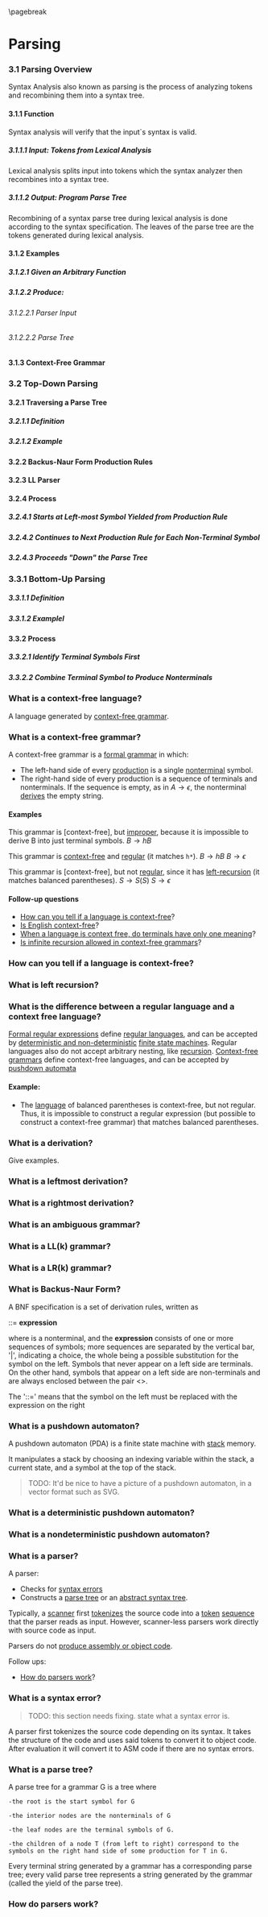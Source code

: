 \pagebreak

<!---
DO NOT REMOVE THIS COMMENT OR TOPICS LISTED HERE.

This section should cover these topics.
It need not be in this order.

Indicate coverage of topics by copying topic lines verbatim into a comment adjacent to the relevant text.
Covered topics appear twice in a file: here and adjacent to the relevant text.
Uncovered topics appear only once in a file (in this comment).

This command checks whether topic lines appear only once in a file.

    ./check.sh uncovered

TOPICS:

3.1 Parsing Overview
3.1.1 Function
3.1.1.1 Input: Tokens from Lexical Analysis
3.1.1.2 Output: Program Parse Tree
3.1.2 Examples
3.1.2.1 Given an Arbitrary Function
3.1.2.2 Produce:
3.1.2.2.1 Parser Input
3.1.2.2.2 Parse Tree
3.1.3 Context-Free Grammar
3.2 Top-Down Parsing
3.2.1 Traversing a Parse Tree
3.2.1.1 Definition
3.2.1.2 Example
3.2.2 Backus-Naur Form Production Rules
3.2.3 LL Parser
3.2.4 Process 
3.2.4.1 Starts at Left-most Symbol Yielded from Production Rule
3.2.4.2 Continues to Next Production Rule for Each Non-Terminal Symbol
3.2.4.3 Proceeds "Down" the Parse Tree
3.3 Bottom-Up Parsing
3.3.1 Bottom-Up
3.3.1.1 Definition
3.3.1.2 Example
3.3.2 Process
3.3.2.1 Identify Terminal Symbols First
3.3.2.2 Combine Terminal Symbol to Produce Nonterminals
-->

Parsing
=======

### 3.1 Parsing Overview
Syntax Analysis also known as parsing is the process of analyzing tokens and
recombining them into a syntax tree. 

#### 3.1.1 Function
Syntax analysis will verify that the input`s syntax is valid. 

##### 3.1.1.1 Input: Tokens from Lexical Analysis
Lexical analysis splits input into tokens which the syntax analyzer then
recombines into a syntax tree.

##### 3.1.1.2 Output: Program Parse Tree
Recombining of a syntax parse tree during lexical analysis is done according  to
the syntax specification. The leaves of the parse tree are the tokens generated
during lexical analysis.

#### 3.1.2 Examples

##### 3.1.2.1  Given an Arbitrary Function

##### 3.1.2.2 Produce:

###### 3.1.2.2.1 Parser Input

###### 3.1.2.2.2 Parse  Tree

#### 3.1.3 Context-Free Grammar

### 3.2 Top-Down Parsing

#### 3.2.1 Traversing a Parse Tree

##### 3.2.1.1 Definition

##### 3.2.1.2 Example

#### 3.2.2 Backus-Naur Form Production Rules

#### 3.2.3 LL Parser

#### 3.2.4 Process

##### 3.2.4.1 Starts at Left-most Symbol Yielded from Production Rule

##### 3.2.4.2 Continues to Next Production Rule for Each Non-Terminal Symbol

##### 3.2.4.3 Proceeds "Down" the Parse Tree

### 3.3.1 Bottom-Up Parsing

##### 3.3.1.1 Definition

##### 3.3.1.2 Examplel

#### 3.3.2 Process

##### 3.3.2.1 Identify Terminal Symbols First

##### 3.3.2.2 Combine Terminal Symbol to Produce Nonterminals




### What is a context-free language?
A language generated by [context-free grammar](#what-is-a-context-free-grammar).

### What is a context-free grammar?
A context-free grammar is a [formal grammar](#what-is-a-grammar) in which:

- The left-hand side of every [production](#what-is-a-production) is a single [nonterminal](#what-is-a-nonterminal) symbol.
- The right-hand side of every production is a sequence of terminals and nonterminals.
If the sequence is empty, as in $A \to \epsilon$, the nonterminal [derives](#what-is-a-derivation) the empty string.

#### Examples
This grammar is [context-free], but [improper](#what-is-an-improper-context-free-grammar), because it is impossible to derive B into just terminal symbols.
$B \to hB$

This grammar is [context-free](#what-is-a-context-free-grammar) and [regular](#what-is-a-regular-grammar) (it matches `h*`).
$B \to hB$
$B \to \epsilon$

This grammar is [context-free], but not [regular](#what-is-a-regular-grammar), since it has [left-recursion](#what-is-left-recursion) (it matches balanced parentheses).
$S \to S (S)$
$S \to \epsilon$

#### Follow-up questions

- [How can you tell if a language is context-free](#how-can-you-tell-if-a-language-is-context-free)?
- [Is English context-free](http://cs.haifa.ac.il/~shuly/teaching/08/nlp/complexity.pdf)?
- [When a language is context free, do terminals have only one meaning](#what-are-the-implications-of-chomskys-hierarchy)?
- [Is infinite recursion allowed in context-free grammars](#what-is-left-recursion)?

### How can you tell if a language is context-free?

### What is left recursion?

### What is the difference between a regular language and a context free language?

[Formal regular expressions](#what-is-a-regular-expression) define [regular languages](#what-is-a-regular-language),
and can be accepted by [deterministic and non-deterministic](#what-is-the-difference-between-deterministic-and-nondeterministic) [finite state machines](#what-is-a-finite-automaton).
Regular languages also do not accept arbitrary nesting, like [recursion](#what-is-recursion).
[Context-free grammars](#what-is-a-context-free-grammar) define context-free languages, and can be accepted by [pushdown automata](#what-is-a-pushdown-automaton) 

#### Example:

- The [language](#what-is-a-language) of balanced parentheses is context-free, but not regular.
Thus, it is impossible to construct a regular expression (but possible to construct a context-free grammar) that matches balanced parentheses.

### What is a derivation?
Give examples.

### What is a leftmost derivation?

### What is a rightmost derivation?

### What is an ambiguous grammar?

### What is a LL(k) grammar?

### What is a LR(k) grammar?

### What is Backus-Naur Form?
<!--3.2.3 LL Parser Kyle Cantrell-->

A BNF specification is a set of derivation rules, written as

 <symbol> ::= __expression__

where <symbol> is a nonterminal, and the __expression__ consists of one or more sequences of symbols; more sequences are separated by the vertical bar, '|', indicating a choice, the whole being a possible substitution for the symbol on the left.
Symbols that never appear on a left side are terminals.
On the other hand, symbols that appear on a left side are non-terminals and are always enclosed between the pair <>.

The '::=' means that the symbol on the left must be replaced with the expression on the right

### What is a pushdown automaton?
A pushdown automaton (PDA) is a finite state machine with [stack](#what-is-a-stack) memory.

It manipulates a stack by choosing an indexing variable within the stack, a current state, and a symbol at the top of the stack.


> TODO: It'd be nice to have a picture of a pushdown automaton, in a vector format such as SVG.

### What is a deterministic pushdown automaton?

### What is a nondeterministic pushdown automaton?

### What is a parser?
A parser:
- Checks for [syntax errors](#what-is-a-syntax-error)
- Constructs a [parse tree](#what-is-a-parse-tree) or an [abstract syntax tree](#what-is-an-abstract-syntax-tree).

Typically, a [scanner](#what-is-a-scanner) first [tokenizes](#what-is-tokenization) the source code into a [token](#what-is-a-token) [sequence](#what-is-a-sequence) that the parser reads as input.
However, scanner-less parsers work directly with source code as input.

Parsers do not [produce assembly or object code](#what-is-code-generation).

Follow ups:
- [How do parsers work](#how-do-parsers-work)?

### What is a syntax error?
> TODO: this section needs fixing.
state what a syntax error is.

A parser first tokenizes the source code depending on its syntax.
It takes the structure of the code and uses said tokens to convert it to object code.
After evaluation it will convert it to ASM code if there are no syntax errors.

### What is a parse tree?

A parse tree for a grammar G is a tree where

    -the root is the start symbol for G

    -the interior nodes are the nonterminals of G

    -the leaf nodes are the terminal symbols of G.

    -the children of a node T (from left to right) correspond to the symbols on the right hand side of some production for T in G.


Every terminal string generated by a grammar has a corresponding parse tree; every valid parse tree represents a string generated by the grammar (called the yield of the parse tree). 

### How do parsers work?
